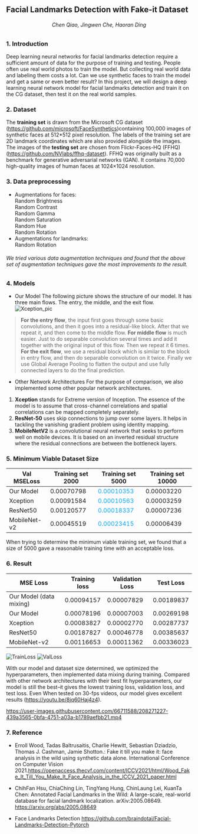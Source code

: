 ## Facial Landmarks Detection with Fake-it Dataset

###### <center> *Chen Qiao, Jingwen Che, Haoran Ding*
### 1. Introduction
Deep learning neural networks for facial landmarks detection require a sufficient amount of data for the purpose of training and testing. People often use real world photos to train the model. But collecting real world data and labeling them costs a lot. Can we use synthetic faces to train the model and get a same or even better result? In this project, we will design a deep learning neural network model for facial landmarks detection and train it on the CG dataset, then test it on the real world samples.
### 2. Dataset
 The **training set** is drawn from the Microsoft CG dataset (https://github.com/microsoft/FaceSynthetics)containing 100,000 images of synthetic faces at 512*512 pixel resolution. The labels of the training set are 2D landmark coordinates which are also provided alongside the images. The images of the **testing set** are chosen from Flickr-Faces-HQ (FFHQ) (https://github.com/NVlabs/ffhq-dataset).  FFHQ was originally built as a benchmark  for generative adversarial networks (GAN). It contains 70,000 high-quality images of human faces at 1024×1024 resolution. 
### 3. Data preprocessing
* Augmentations for faces:  
     Random Brightness  
     Random Contrast  
     Random Gamma  
     Random Saturation  
     Random Hue  
     Random Rotation  
* Augmentations for landmarks:  
   Random Rotation  
######    We tried various data augmentation techniques and found that the above set of augmentation techniques gave the most improvements to the result.
###    4. Models
*    Our Model
 The following picture shows the structure of our model. It has three main flows. The entry, the middle, and the exit flow.
![Xception_pic](https://user-images.githubusercontent.com/66711588/208271100-3ac8f51f-3346-439d-a4d3-d44db623ce04.png)

  >**For the entry flow**, the input first goes through some basic convolutions, and then it goes into a residual-like block. After that we repeat it, and then come to     the middle flow. **For middle flow** is much easier. Just to do separable convolution several times and add it together with the original input of this flow. Then     we repeat it 6 times. **For the exit flow**, we use a residual block which is similar to the block in entry flow, and then do separable convolution on it twice.       Finally we use Global Average Pooling to flatten the output and use fully connected layers to do the final prediction.
* Other Network Architectures
 For the purpose of comparison, we also implemented some other popular network architectures.
1. **Xception** stands for Extreme version of Inception. The essence of the model is to assume that cross-channel correlations and spatial correlations can be mapped completely separately.
1. **ResNet-50** uses skip connections  to jump over some layers. It helps in tackling the vanishing gradient problem using identity mapping.
1. **MobileNetV2** is a convolutional neural network that seeks to perform well on mobile devices. It is based on an inverted residual structure where the residual connections are between the bottleneck layers.
###    5. Minimum Viable Dataset Size
    

|Val MSELoss  | Training set 2000| Training set 5000 | Training set 10000 |
| -------- | -------- | -------- | -------- |
| Our Model     | 0.00070798     | <font class="text-color-7" color="#03a9f4">0.00010353</font>     | 0.00003220     |
| Xception     | 0.00091584     | <font class="text-color-7" color="#03a9f4">0.00010563 </font>    | 0.00003259     |
| ResNet50     | 0.00120577     | <font class="text-color-7" color="#03a9f4">0.00018337 </font>    | 0.00007236     |
| MobileNet-v2     | 0.00045519     | <font class="text-color-7" color="#03a9f4">0.00023415</font>     | 0.00006439     |

When trying to determine the minimum viable training set, we found that a size of 5000 gave a reasonable training time with an acceptable loss.
###   6. Result
    

|  MSE Loss  | Training loss | Validation Loss | Test Loss |
| -------- | -------- | -------- | -------- |
| Our Model (data mixing)    | 0.00094157     | 0.00007829     | 0.00189837     |
| Our Model     | 0.00078196     | 0.00007003     | 0.00269198     |
| Xception     | 0.00083827     | 0.00002770    | 0.00287737     |
| ResNet50     | 0.00187827     | 0.00046778    | 0.00385637     |
| MobileNet-v2     | 0.00116653     | 0.00011362     | 0.00336023     |

![TrainLoss](https://user-images.githubusercontent.com/66711588/208271108-0253445e-b1c6-4a43-b11d-e7eb856d4472.png)
![ValLoss](https://user-images.githubusercontent.com/66711588/208271110-da765a56-4905-4947-be65-93f4fa7b6323.png)

With our model and dataset size determined, we optimized the hyperparameters, then implemented data mixing during training. Compared with other network architectures with their best fit hyperparameters, our model is still the best–it  gives the lowest training loss, validation loss, and test loss. Even When tested on 30-fps videos, our model gives  excellent results (https://youtu.be/8jq60Haj4z4).



https://user-images.githubusercontent.com/66711588/208271227-439a3565-0bfa-4751-a03a-b1789aefbb21.mp4



###    7. Reference
*   Erroll Wood, Tadas Baltrusaitis, Charlie Hewitt, Sebastian Dziadzio, Thomas J. Cashman, Jamie Shotton.: Fake it till you make it: face analysis in the wild using synthetic data alone. International Conference on Computer Vision 2021.https://openaccess.thecvf.com/content/ICCV2021/html/Wood_Fake_It_Till_You_Make_It_Face_Analysis_in_the_ICCV_2021_paper.html

* ChihFan Hsu, ChiaChing Lin, TingYang Hung, ChinLaung Lei, KuanTa Chen: Annotated Facial Landmarks in the Wild: A large-scale, real-world database for facial landmark localization. arXiv:2005.08649. https://arxiv.org/abs/2005.08649

* Face Landmarks Detection
https://github.com/braindotai/Facial-Landmarks-Detection-Pytorch
